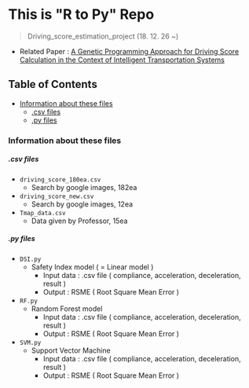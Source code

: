 # This is "R to Py" Repo
> Driving_score_estimation_project (18. 12. 26 ~)  
  + Related Paper : [A Genetic Programming Approach for Driving Score Calculation in the Context of Intelligent Transportation Systems](https://ieeexplore.ieee.org/document/8410904)

## Table of Contents
- [Information about these files](#information-about-these-files)  
  + [.csv files](#csv-files)  
  + [.py files](#py-files)

### Information about these files
##### .csv files
  - `driving_score_180ea.csv`
    + Search by google images, 182ea
  - `driving_score_new.csv`
    + Search by google images, 12ea
  - `Tmap_data.csv`
    + Data given by Professor, 15ea
    
##### .py files
  - `DSI.py`
    + Safety Index model ( = Linear model )
      * Input data : .csv file ( compliance, acceleration, deceleration, result )
      * Output : RSME ( Root Square Mean Error )
  - `RF.py`
    + Random Forest model
      * Input data : .csv file ( compliance, acceleration, deceleration, result )
      * Output : RSME ( Root Square Mean Error )
  - `SVM.py`
    + Support Vector Machine
      * Input data : .csv file ( compliance, acceleration, deceleration, result )
      * Output : RSME ( Root Square Mean Error )
